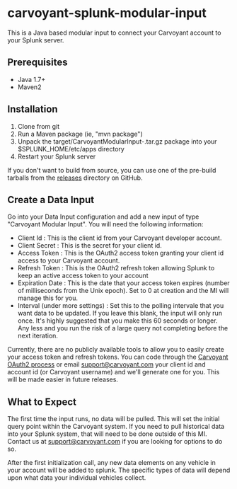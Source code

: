 # carvoyant-splunk-modular-input
This is a Java based modular input to connect your Carvoyant account to your Splunk server.

## Prerequisites
* Java 1.7+
* Maven2

## Installation
1. Clone from git
2. Run a Maven package (ie, "mvn package")
3. Unpack the target/CarvoyantModularInput-<release>.tar.gz package into your $SPLUNK_HOME/etc/apps directory
4. Restart your Splunk server

If you don't want to build from source, you can use one of the pre-build tarballs from the [releases](https://github.com/carvoyant/carvoyant-splunk-modular-input/tree/master/releases) directory on GitHub.

## Create a Data Input
Go into your Data Input configuration and add a new input of type "Carvoyant Modular Input". You will need the following information:

* Client Id : This is the client id from your Carvoyant developer account.
* Client Secret : This is the secret for your client id.
* Access Token : This is the OAuth2 access token granting your client id access to your Carvoyant account.
* Refresh Token : This is the OAuth2 refresh token allowing Splunk to keep an active access token to your account
* Expiration Date : This is the date that your access token expires (number of milliseconds from the Unix epoch). Set to 0 at creation and the MI will manage this for you.
* Interval (under more settings) : Set this to the polling intervale that you want data to be updated. If you leave this blank, the input will only run once. It's highly suggested that you make this 60 seconds or longer. Any less and you run the risk of a large query not completing before the next iteration.

Currently, there are no publicly available tools to allow you to easily create your access token and refresh tokens. You can code through the [Carvoyant OAuth2 process](http://docs.carvoyant.com/en/latest/getting-started/oauth2-delegated-access.html) or email support@carvoyant.com your client id and account id (or Carvoyant username) and we'll generate one for you. This will be made easier in future releases.

## What to Expect
The first time the input runs, no data will be pulled. This will set the initial query point within the Carvoyant system. If you need to pull historical data into your Splunk system, that will need to be done outside of this MI. Contact us at support@carvoyant.com if you are looking for options to do so.

After the first initialization call, any new data elements on any vehicle in your account will be added to splunk. The specific types of data will depend upon what data your individual vehicles collect.